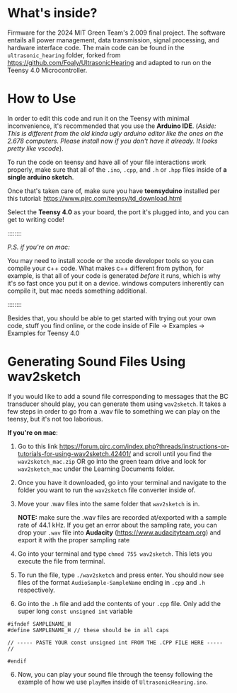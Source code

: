 # What's inside?
Firmware for the 2024 MIT Green Team's 2.009 final project. The software entails all power management, data transmission, signal processing, and hardware interface code. The main code can be found in the `ultrasonic_hearing` folder, forked from https://github.com/Foaly/UltrasonicHearing and adapted to run on the Teensy 4.0 Microcontroller.
# How to Use
In order to edit this code and run it on the Teensy with minimal inconvenience, it's recommended that you use the **Arduino IDE**. (*Aside: This is different from the old kinda ugly arduino editor like the ones on the 2.678 computers. Please install now if you don't have it already. It looks pretty like vscode*). 

To run the code on teensy and have all of your file interactions work properly, make sure that all of the `.ino`, `.cpp`, and `.h` or `.hpp` files inside of **a single arduino sketch**. 

Once that's taken care of, make sure you have **teensyduino** installed per this tutorial: https://www.pjrc.com/teensy/td_download.html

Select the **Teensy 4.0** as your board, the port it's plugged into, and you can get to writing code!

::::::::

*P.S. if you're on mac:*

You may need to install xcode or the xcode developer tools so you can compile your c++ code. What makes c++ different from python, for example, is that all of your code is generated *before* it runs, which is why it's so fast once you put it on a device. windows computers inherently can compile it, but mac needs something additional.

::::::::

Besides that, you should be able to get started with trying out your own code, stuff you find online, or the code inside of File -> Examples -> Examples for Teensy 4.0
# Generating Sound Files Using wav2sketch
If you would like to add a sound file corresponding to messages that the BC transducer should play, you can generate them using `wav2sketch`. It takes a few steps in order to go from a .wav file to something we can play on the teensy, but it's not too laborious.

**If you're on mac**:

1. Go to this link https://forum.pjrc.com/index.php?threads/instructions-or-tutorials-for-using-wav2sketch.42401/ and scroll until you find the `wav2sketch_mac.zip` OR go into the green team drive and look for `wav2sketch_mac` under the Learning Documents folder.

2. Once you have it downloaded, go into your terminal and navigate to the folder you want to run the `wav2sketch` file converter inside of. 

3. Move your .wav files into the same folder that `wav2sketch` is in. 
    
    **NOTE:** make sure the .wav files are recorded at/exported with a sample rate of 44.1 kHz. If you get an error about the sampling rate, you can drop your `.wav` file into **Audacity** (https://www.audacityteam.org) and export it with the proper sampling rate
3. Go into your terminal and type `chmod 755 wav2sketch`. This lets you execute the file from terminal. 
4. To run the file, type `./wav2sketch` and press enter. You should now see files of the format `AudioSample-SampleName` ending in `.cpp` and `.h` respectively. 
5. Go into the `.h` file and add the contents of your `.cpp` file. Only add the super long `const unsigned int` variable

```
#ifndef SAMPLENAME_H
#define SAMPLENAME_H // these should be in all caps

// ----- PASTE YOUR const unsigned int FROM THE .CPP FILE HERE ----- //

#endif 
```
6. Now, you can play your sound file through the teensy following the example of how we use `playMem` inside of `UltrasonicHearing.ino`.

